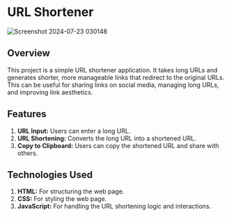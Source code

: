 # URL Shortener
![Screenshot 2024-07-23 030148](https://github.com/user-attachments/assets/a6c83df1-d926-4d05-ae2e-1bf16ec249c0)

## Overview
This project is a simple URL shortener application. It takes long URLs and generates shorter, more manageable links that redirect to the original URLs. This can be useful for sharing links on social media, managing long URLs, and improving link aesthetics.

## Features
1. **URL Input:** Users can enter a long URL.
2. **URL Shortening:** Converts the long URL into a shortened URL.
3. **Copy to Clipboard:** Users can copy the shortened URL and share with others.

## Technologies Used
1. **HTML:** For structuring the web page.
2. **CSS:** For styling the web page.
3. **JavaScript:** For handling the URL shortening logic and interactions.


